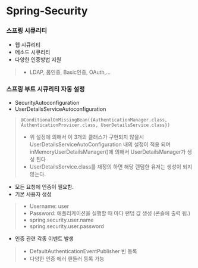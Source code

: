 # Spring-Security
### 스프링 시큐리티
- 웹 시큐리티
- 메소드 시큐리티
- 다양한 인증방법 지원
> - LDAP, 폼인증, Basic인증, OAuth,...
### 스프링 부트 시큐리티 자동 설정
 - SecurityAutoconfiguration
- UserDetailsServiceAutoconfiguration
> <pre><code>@ConditionalOnMissingBean({AuthenticationManager.class, AuthenticationProvicer.class, UserDetailsService.class}) </code></pre>
> - 위 설정에 의해서 이 3개의 클래스가 구현되지 않을시 UserDetailsServiceAutoConfiguration 내의 설정이 적용 되며 inMemoryUserDetailsManager()에 의해서 UserDetailsManager가 생성 된다
> - UserDetailsService.class를 재정의 하면 해당 랜덤한 유저는 생성이 되지 않는다. 
- 모든 요청에 인증이 필요함.
- 기본 사용자 생성
> - Username: user
> - Password: 애플리케이션을 실행할 때 마다 랜덤 값 생성 (콘솔에 출력 됨.)
> - spring.security.user.name
> - spring.security.user.password
- 인증 관련 각종 이벤트 발생
> - DefaultAuthenticationEventPublisher 빈 등록
> - 다양한 인증 에러 핸들러 등록 가능
                                                                              

 
